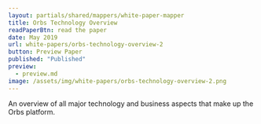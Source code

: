 ```yaml
---
layout: partials/shared/mappers/white-paper-mapper
title: Orbs Technology Overview
readPaperBtn: read the paper
date: May 2019
url: white-papers/orbs-technology-overview-2
button: Preview Paper
published: "Published"
preview:
  - preview.md
image: /assets/img/white-papers/orbs-technology-overview-2.png
---
```


An overview of all major technology and business aspects that make up the Orbs platform.

